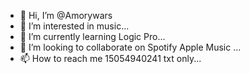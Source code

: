 - 👋 Hi, I’m @Amorywars
- 👀 I’m interested in music...
- 🌱 I’m currently learning Logic Pro...
- 💞️ I’m looking to collaborate on Spotify Apple Music ...
- 📫 How to reach me 15054940241 txt only...

<!---
Amorywars/Amorywars is a ✨ special ✨ repository because its `README.md` (this file) appears on your GitHub profile.
You can click the Preview link to take a look at your changes.
--->
